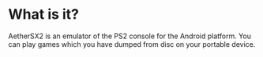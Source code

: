 # What is it?

AetherSX2 is an emulator of the PS2 console for the Android platform. You can play games which you have dumped from disc on your portable device.
